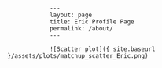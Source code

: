 
                ---
                layout: page
                title: Eric Profile Page
                permalink: /about/
                ---

                ![Scatter plot]({ site.baseurl }/assets/plots/matchup_scatter_Eric.png)
                
